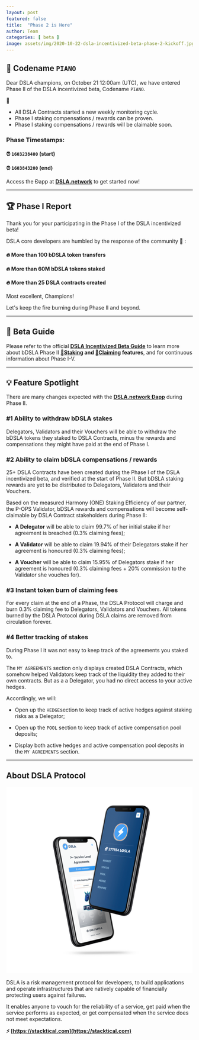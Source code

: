 ```yaml
---
layout: post
featured: false
title:  "Phase 2 is Here"
author: Team
categories: [ beta ]
image: assets/img/2020-10-22-dsla-incentivized-beta-phase-2-kickoff.jpg
---
```


## 🎹 Codename `PIANO`

Dear DSLA champions, on October 21 12:00am (UTC), we have entered Phase II of the DSLA incentivized beta, Codename `PIANO`. 

🎹 

* All DSLA Contracts started a new weekly monitoring cycle. 
* Phase I staking compensations / rewards can be proven. 
* Phase I staking compensations / rewards will be claimable soon.

###  Phase Timestamps:   
#### ⏰ `1603238400` (start)
#### ⏰ `1603843200` (end)

Access the Ðapp at **[DSLA.network](https://dsla.network)** to get started now!

___

## 🏆 Phase I Report

Thank you for your participating in the Phase I of the DSLA incentivized beta! 

DSLA core developers are humbled by the response of the community 🙏 :

#### 🔥 More than 100 bDSLA token transfers
#### 🔥 More than 60M bDSLA tokens staked
#### 🔥 More than 25 DSLA contracts created

Most excellent, Champions! 

Let's keep the fire burning during Phase II and beyond.

___

## 📕 Beta Guide

Please refer to the official **[DSLA Incentivized Beta Guide](https://readme.stacktical.com/dsla-incentivized-beta/)** to learn more about bDSLA Phase II **[🌱Staking](https://readme.stacktical.com/dsla-incentivized-beta/phase-i-v-participation/stake-bdsla-tokens) and [🌿Claiming](https://readme.stacktical.com/dsla-incentivized-beta/phase-i-v-participation/claim-bdsla-rewards) features**, and for continuous information about Phase I-V.

___

## 💡 Feature Spotlight

There are many changes expected with the **[DSLA.network Ðapp](https://dsla.network)** during Phase II.

### #1 Ability to withdraw bDSLA stakes

Delegators, Validators and their Vouchers will be able to withdraw the bDSLA tokens they staked to DSLA Contracts, minus the rewards and compensations they might have paid at the end of Phase I.


### #2 Ability to claim bDSLA compensations / rewards

25+ DSLA Contracts have been created during the Phase I of the DSLA incentivized beta, and verified at the start of Phase II. But bDSLA staking rewards are yet to be distributed to Delegators, Validators and their Vouchers.

Based on the measured Harmony (ONE) Staking Efficiency of our partner, the P-OPS Validator, bDSLA rewards and compensations will become self-claimable by DSLA Contract stakeholders during Phase II:

* **A Delegator** will be able to claim 99.7% of her initial stake if her agreement is breached (0.3% claiming fees);  

* **A Validator** will be able to claim 19.94% of their Delegators stake if her agreement is honoured (0.3% claiming fees);  

* **A Voucher** will be able to claim 15.95% of Delegators stake if her agreement is honoured (0.3% claiming fees + 20% commission to the Validator she vouches for).

### #3 Instant token burn of claiming fees

For every claim at the end of a Phase, the DSLA Protocol will charge and burn 0.3% claiming fee to Delegators, Validators and Vouchers. All tokens burned by the DSLA Protocol during DSLA claims are removed from circulation forever.

### #4 Better tracking of stakes

During Phase I it was not easy to keep track of the agreements you staked to.

The `MY AGREEMENTS` section only displays created DSLA Contracts, which somehow helped Validators keep track of the liquidity they added to their own contracts. But as a a Delegator, you had no direct access to your active hedges.

Accordingly, we will:

* Open up the `HEDGE`section to keep track of active hedges against staking risks as a Delegator;  

* Open up the `POOL` section to keep track of active compensation pool deposits;  

* Display both active hedges and active compensation pool deposits in the `MY AGREEMENTS` section.

___

## About DSLA Protocol

![DSLA Network, the flagship application of DSLA Protocol, a risk management protocol for developers](/assets/img/dsla-network_screenshot_iphone-duo.png)

DSLA is a risk management protocol for developers, to build applications and operate infrastructures that are natively capable of financially protecting users against failures. 

It enables anyone to vouch for the reliability of a service, get paid when the service performs as expected, or get compensated when the service does not meet expectations.  

**⚡️ [https://stacktical.com](https://stacktical.com)**

